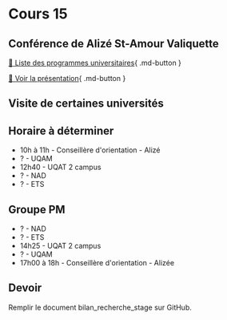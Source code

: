 # Cours 15

## Conférence de Alizé St-Amour Valiquette
[📁 Liste des programmes universitaires](https://cmontmorency365-my.sharepoint.com/:b:/g/personal/lora_boisvert_cmontmorency_qc_ca/ETbq33-qauRKmL9VkGECe3kB02iCvtmsi3WX6r5CRuSWtg?e=ERkQGE){ .md-button }       

[📁 Voir la présentation](https://cmontmorency365-my.sharepoint.com/:b:/g/personal/lora_boisvert_cmontmorency_qc_ca/EdZ4ebdwqp9PjwpMx9Ee38gB2LUsm4zZsBa3hNZxZhMaEQ?e=fyq6OX){ .md-button }       

## Visite de certaines universités

## Horaire à déterminer
- 10h à 11h - Conseillère d'orientation - Alizé
- ? - UQAM
- 12h40 - UQAT 2 campus
- ? - NAD
- ? - ETS
  

## Groupe PM 
- ? - NAD
- ? - ETS
- 14h25 - UQAT 2 campus
- ? - UQAM
- 17h00 à 18h - Conseillère d'orientation - Alizée

## Devoir
Remplir le document bilan_recherche_stage sur GitHub. 
